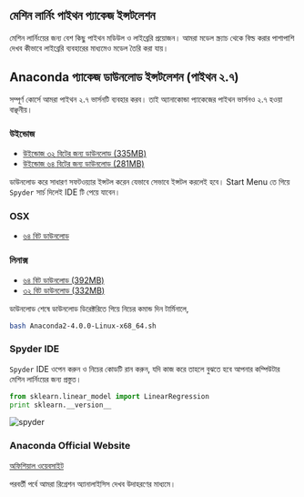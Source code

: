 ## মেশিন লার্নিং পাইথন প্যাকেজ ইন্সটলেশন

মেশিন লার্নিংয়ের জন্য বেশ কিছু পাইথন মডিউল ও লাইব্রেরি প্রয়োজন। আমরা মডেল স্ক্র্যাচ থেকে বিল্ড করার পাশাপাশি দেখব কীভাবে লাইব্রেরি ব্যবহারের মাধ্যমেও মডেল তৈরি করা যায়।

## Anaconda প্যাকেজ ডাউনলোড ইন্সটলেশন (পাইথন ২.৭)

সম্পূর্ণ কোর্সে আমরা পাইথন ২.৭ ভার্সনটি ব্যবহার করব। তাই অ্যানাকোন্ডা প্যাকেজের   পাইথন ভার্সনও ২.৭ হওয়া বাঞ্ছনীয়। 

### উইন্ডোজ

* [উইন্ডোজ ৩২ বিটের জন্য ডাউনলোড (335MB)](http://repo.continuum.io/archive/Anaconda2-4.0.0-Windows-x86.exe)
* [উইন্ডোজ ৬৪ বিটের জন্য ডাউনলোড (281MB)](http://repo.continuum.io/archive/Anaconda2-4.0.0-Windows-x86_64.exe)

ডাউনলোড করে সাধারণ সফটওয়্যার ইন্সটল করেন যেভাবে সেভাবে ইন্সটল করলেই হবে। Start Menu তে গিয়ে `Spyder` সার্চ দিলেই IDE টি পেয়ে যাবেন। 

### OSX

* [৬৪ বিট ডাউনলোড](http://repo.continuum.io/archive/Anaconda2-4.0.0-MacOSX-x86_64.pkg)

### লিনাক্স

* [৬৪ বিট ডাউনলোড (392MB)](http://repo.continuum.io/archive/Anaconda2-4.0.0-Linux-x86_64.sh)
* [৩২ বিট ডাউনলোড (332MB)](http://repo.continuum.io/archive/Anaconda2-4.0.0-Linux-x86.sh)

ডাউনলোড শেষে ডাউনলোড ডিরেক্টরিতে গিয়ে নিচের কমান্ড দিন টার্মিনালে,

```bash
bash Anaconda2-4.0.0-Linux-x68_64.sh
```

### Spyder IDE

`Spyder` IDE ওপেন করুন ও নিচের কোডটি রান করুন, যদি কাজ করে তাহলে বুঝতে হবে আপনার কম্পিউটার মেশিন লার্নিংয়ের জন্য প্রস্তুত।

```python
from sklearn.linear_model import LinearRegression
print sklearn.__version__
```

![spyder](http://i.imgur.com/60fqy4Y.gif)

### Anaconda Official Website

[অফিশিয়াল ওয়েবসাইট](https://www.continuum.io/downloads)

পরবর্তী পর্বে আমরা রিগ্রেশন অ্যানালাইসিস দেখব উদাহরণের মাধ্যমে।
